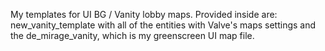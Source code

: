 My templates for UI BG / Vanity lobby maps. Provided inside are:
new_vanity_template with all of the entities with Valve's maps settings and the de_mirage_vanity, which is my greenscreen UI map file.
